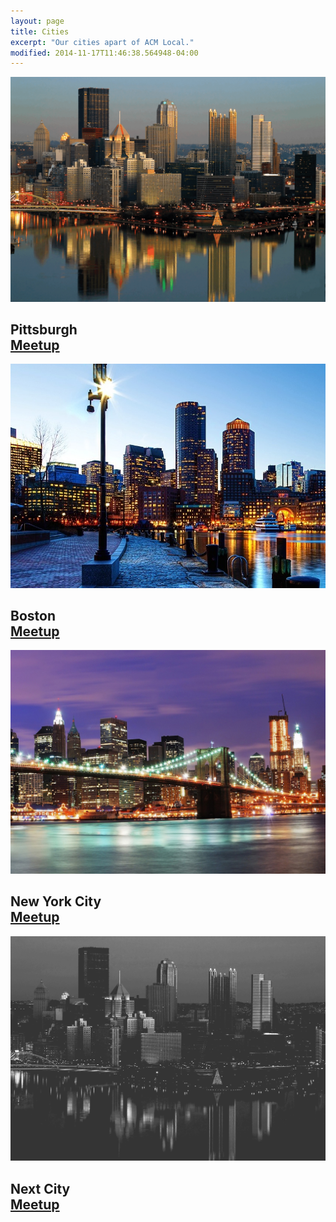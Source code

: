 ```yaml
---
layout: page
title: Cities
excerpt: "Our cities apart of ACM Local."
modified: 2014-11-17T11:46:38.564948-04:00
---
```

<section>
<div class="meetup_img">
<img src="/images/cities-pittsburgh.jpg" />
<h2>
  <span>Pittsburgh</span>
    <br />
    <a markdown="0" href="http://www.meetup.com/ACM-Pittsburgh/" class="btn">Meetup</a>
</h2>
</div>
<div class="meetup_img">
<img src="/images/cities-boston.jpg" />
<h2>
  <span>Boston</span>
    <br />
    <a markdown="0" href="http://www.meetup.com/ACM-Boston/" class="btn">Meetup</a>
</h2>
</div>
</section>
<section>
<div class="meetup_img">
<img src="/images/cities-nyc.jpg" />
<h2>
<span>New York City</span>
<br />
<a markdown="0" href="http://www.meetup.com/ACM-NYC" class="btn">Meetup</a>
</h2>
</div>
<div class="meetup_img">
<img src="/images/cities-tmp.jpg" />
<h2>
<span>Next City</span>
<br />
<a markdown="0" href="#" class="btn">Meetup</a>
</h2>
</div>
</section>
